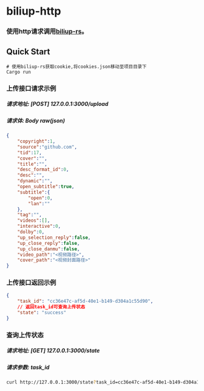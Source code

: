 # biliup-http

### 使用http请求调用[biliup-rs](https://github.com/ForgQi/biliup-rs)。

## Quick Start

```shell
# 使用biliup-rs获取cookie,将cookies.json移动至项目目录下
Cargo run
```

### 上传接口请求示例

##### 请求地址: [POST] 127.0.0.1:3000/upload

##### 请求体: Body raw(json)

```json
{
    "copyright":1,
    "source":"github.com",
    "tid":17,
    "cover":"",
    "title":"",
    "desc_format_id":0,
    "desc":"",
    "dynamic":"",
    "open_subtitle":true,
    "subtitle":{
        "open":0,
        "lan":""
    },
    "tag":"",
    "videos":[],
    "interactive":0,
    "dolby":0,
    "up_selection_reply":false,
    "up_close_reply":false,
    "up_close_danmu":false,
    "video_path":"<视频路径>",
    "cover_path":"<视频封面路径>"
}
```



### 上传接口返回示例
```json
{
    "task_id": "cc36e47c-af5d-40e1-b149-d304a1c55d90",
    // 返回task_id可查询上传状态
    "state": "success"
}
```

### 查询上传状态

##### 请求地址:  [GET] 127.0.0.1:3000/state

##### 请求参数: task_id

```bash
curl http://127.0.0.1:3000/state?task_id=cc36e47c-af5d-40e1-b149-d304a1c55d90
```


